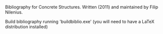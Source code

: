 Bibliography for  Concrete Structures.
Written (2011) and maintained by Filip Nilenius.

Build  bibliography running 'buildbiblio.exe' (you will need to have a LaTeX distribution installed)
